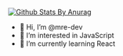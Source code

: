 [![Github Stats By Anurag](https://github-readme-stats.vercel.app/api?username=mre-dev&show_icons=true&title_color=fff&icon_color=79ff97&text_color=9f9f9f&bg_color=151515)](https://github.com/mre-dev)

- 👋 Hi, I’m @mre-dev
- 👀 I’m interested in JavaScript
- 🌱 I’m currently learning React

<!---
mre-dev/mre-dev is a ✨ special ✨ repository because its `README.md` (this file) appears on your GitHub profile.
You can click the Preview link to take a look at your changes.
--->
